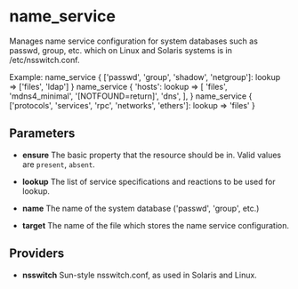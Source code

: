 
name_service
============
Manages name service configuration for system databases such as
passwd, group, etc. which on Linux and Solaris systems is in
/etc/nsswitch.conf.

Example:
    name_service { ['passwd', 'group', 'shadow', 'netgroup']:
      lookup => ['files', 'ldap']
    }
    name_service { 'hosts':
      lookup => [ 'files', 'mdns4_minimal', '[NOTFOUND=return]', 'dns', ],
    }
    name_service { ['protocols', 'services', 'rpc', 'networks', 'ethers']:
      lookup => 'files'
    }



Parameters
----------

- **ensure**
    The basic property that the resource should be in.  Valid values are
    `present`, `absent`.

- **lookup**
    The list of service specifications and reactions to be used for lookup.

- **name**
    The name of the system database ('passwd', 'group', etc.)

- **target**
    The name of the file which stores the name service configuration.

Providers
---------

- **nsswitch**
    Sun-style nsswitch.conf, as used in Solaris and Linux.
